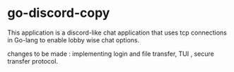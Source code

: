 # go-discord-copy


This application is a discord-like chat application that uses tcp connections in Go-lang to enable lobby wise chat options.

changes to be made  :  implementing login and file transfer, TUI , secure transfer protocol.
